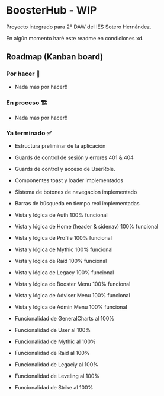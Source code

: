 # BoosterHub - WIP

Proyecto integrado para 2º DAW del IES Sotero Hernández.

En algún momento haré este readme en condiciones xd.


## Roadmap (Kanban board)

### Por hacer 🚧

 - Nada mas por hacer!!

### En proceso 🏗️

 - Nada mas por hacer!!

### Ya terminado ✅

 - Estructura preliminar de la aplicación

 - Guards de control de sesión y errores 401 & 404
 - Guards de control y acceso de UserRole.
 
 - Componentes toast y loader implementados
 - Sistema de botones de navegacion implementado
 - Barras de búsqueda en tiempo real implementadas

 - Vista y lógica de Auth 100% funcional
 - Vista y lógica de Home (header & sidenav) 100% funcional

 - Vista y lógica de Profile 100% funcional
 - Vista y lógica de Mythic 100% funcional
 - Vista y lógica de Raid 100% funcional
 - Vista y lógica de Legacy 100% funcional

 - Vista y lógica de Booster Menu 100% funcional
 - Vista y lógica de Adviser Menu 100% funcional
 - Vista y lógica de Admin Menu 100% funcional

 - Funcionalidad de GeneralCharts al 100%
 - Funcionalidad de User al 100%
 - Funcionalidad de Mythic al 100%
 - Funcionalidad de Raid al 100%
 - Funcionalidad de Legaciy al 100%
 - Funcionalidad de Leveling al 100%
 - Funcionalidad de Strike al 100%
